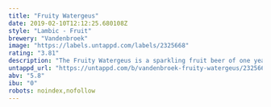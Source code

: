```yaml
---
title: "Fruity Watergeus"
date: 2019-02-10T12:12:25.680108Z
style: "Lambic - Fruit"
brewery: "Vandenbroek"
image: "https://labels.untappd.com/labels/2325668"
rating: "3.81"
description: "The Fruity Watergeus is a sparkling fruit beer of one year old lambic, which is ripened for another year with cherry and blackberries. With to this maceration, combined with a slow second fermentation, beautiful and soft fruit flavors are released. After a third fermentation and bottling, the unique flavor of Fruity Watergeus might remind of the taste of wine."
untappd_url: "https://untappd.com/b/vandenbroek-fruity-watergeus/2325668"
abv: "5.8"
ibu: "0"
robots: noindex,nofollow
---
```

